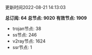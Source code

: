更新时间2022-08-21 14:13:03

**总订阅: 64**
**总节点: 9020**
**有效节点: 1909**
- trojan节点: 38
- ss节点: 246
- v2ray节点: 1624
- ssr节点: 1
